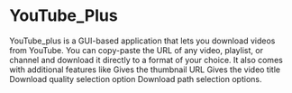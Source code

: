 # YouTube_Plus
YouTube_plus is a GUI-based application that lets you download videos from YouTube. You can copy-paste the URL of any video, playlist, or channel and download it directly to a format of your choice. It also comes with additional features like 
	Gives the thumbnail URL 
	Gives the video title 
	Download quality selection option 
	Download path selection options.
